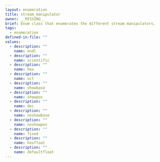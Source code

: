 ```yaml
---
layout: enumeration
title: stream_manipulator
owner: __MISSING__
brief: Enum class that enumerates the different stream manipulators.
tags:
  - enumeration
defined-in-file: ""
values:
  - description: ""
    name: endl
  - description: ""
    name: scientific
  - description: ""
    name: hex
  - description: ""
    name: oct
  - description: ""
    name: showbase
  - description: ""
    name: showpos
  - description: ""
    name: dec
  - description: ""
    name: noshowbase
  - description: ""
    name: noshowpos
  - description: ""
    name: fixed
  - description: ""
    name: hexfloat
  - description: ""
    name: defaultfloat
---
```

